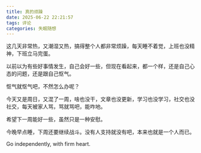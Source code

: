 ```yaml
---
title: 真的烦躁
date: 2025-06-22 22:21:57
tags: 评论
categories: 失眠随想
---
```


这几天非常热，又潮湿又热，搞得整个人都非常烦躁，每天睡不着觉，上班也没精神，下班立马完蛋。

以前以为有些好事情发生，自己会好一些，但现在看起来，都一个样，还是自己心态的问题，还是跟自己怄气。

怄气就怄气吧，不然怎么办呢？

今天又是周日，又混了一周，啥也没干，文章也没更新，学习也没学习，社交也没社交，每天被家人骂，骂就骂吧，能咋地。

希望下一周能好一些，虽然只是一种安慰。

今晚早点睡，下周还要继续战斗。没有人支持就没有吧，本来也就是一个人而已。

Go independently, with firm heart.